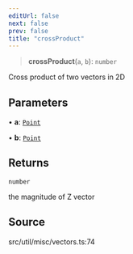 ```yaml
---
editUrl: false
next: false
prev: false
title: "crossProduct"
---
```


> **crossProduct**(`a`, `b`): `number`

Cross product of two vectors in 2D

## Parameters

• **a**: [`Point`](../../../classes/Point.md)

• **b**: [`Point`](../../../classes/Point.md)

## Returns

`number`

the magnitude of Z vector

## Source

src/util/misc/vectors.ts:74
